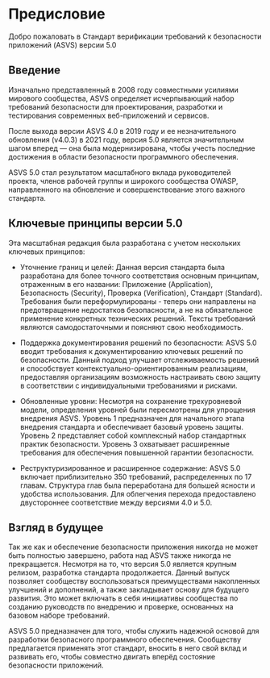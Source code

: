 # Предисловие

Добро пожаловать в Стандарт верификации требований к безопасности приложений (ASVS) версии 5.0

## Введение

Изначально представленный в 2008 году совместными усилиями мирового сообщества, ASVS определяет исчерпывающий набор требований безопасности для проектирования, разработки и тестирования современных веб-приложений и сервисов.

После выхода версии ASVS 4.0 в 2019 году и ее незначительного обновления (v4.0.3) в 2021 году, версия 5.0 является значительным шагом вперед — она была модернизирована, чтобы учесть последние достижения в области безопасности программного обеспечения.

ASVS 5.0 стал результатом масштабного вклада руководителей проекта, членов рабочей группы и широкого сообщества OWASP, направленного на обновление и совершенствование этого важного стандарта.

## Ключевые принципы версии 5.0

Эта масштабная редакция была разработана с учетом нескольких ключевых принципов:

* Уточнение границ и целей: Данная версия стандарта была разработана для более точного соответствия основным принципам, отраженным в его названии: Приложение (Application), Безопасность (Security), Проверка (Verification), Стандарт (Standard). Требования были переформулированы - теперь они направлены на предотвращение недостатков безопасности, а не на обязательное применение конкретных технических решений. Тексты требований являются самодостаточными и поясняют свою необходимость.

* Поддержка документирования решений по безопасности: ASVS 5.0 вводит требования к документированию ключевых решений по безопасности. Данный подход улучшает отслеживаемость решений и способствует контекстуально-ориентированным реализациям, предоставляя организациям возможность настраивать свою защиту в соответствии с индивидуальными требованиями и рисками.

* Обновленные уровни: Несмотря на сохранение трехуровневой модели, определения уровней были пересмотрены для упрощения внедрения ASVS. Уровень 1 предназначен для начального этапа внедрения стандарта и обеспечивает базовый уровень защиты. Уровень 2 представляет собой комплексный набор стандартных практик безопасности. Уровень 3 охватывает расширенные требования для обеспечения повышенной гарантии безопасности.

* Реструктуризированное и расширенное содержание: ASVS 5.0 включает приблизительно 350 требований, распределенных по 17 главам. Структура глав была переработана для большей ясности и удобства использования. Для облегчения перехода предоставлено двустороннее соответствие между версиями 4.0 и 5.0.

## Взгляд в будущее

Так же как и обеспечение безопасности приложения никогда не может быть полностью завершено, работа над ASVS также никогда не прекращается. Несмотря на то, что версия 5.0 является крупным релизом, разработка стандарта продолжается. Данный выпуск позволяет сообществу воспользоваться преимуществами накопленных улучшений и дополнений, а также закладывает основу для будущего развития. Это может включать в себя инициативы сообщества по созданию руководств по внедрению и проверке, основанных на базовом наборе требований.

ASVS 5.0 предназначен для того, чтобы служить надежной основой для разработки безопасного программного обеспечения. Сообществу предлагается применять этот стандарт, вносить в него свой вклад и развивать его, чтобы совместно двигать вперёд состояние безопасности приложений.
